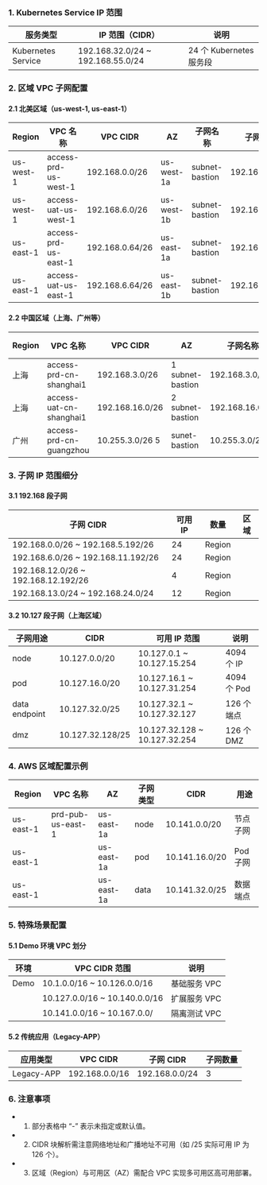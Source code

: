 ### 1. Kubernetes Service IP 范围
| 服务类型 | 	IP 范围（CIDR）                                            |	说明 |
|----------|---------------------------------------------------------| ----- |
| Kubernetes Service | 	192.168.32.0/24 ~ 192.168.55.0/24 |	24 个 Kubernetes 服务段 | 
### 2. 区域 VPC 子网配置
#### 2.1 北美区域（us-west-1, us-east-1）
| Region    | 	VPC 名称	               | VPC CIDR |	AZ	| 子网名称 |	子网 CIDR |
|-----------|------------------------| ----- | ------ | ------- | ----- |
| us-west-1 | 	access-prd-us-west-1  |	192.168.0.0/26	| us-west-1a	| subnet-bastion	|192.168.0.0/28 |
| us-west-1 | 	access-uat-us-west-1	 | 192.168.6.0/26        | 	us-west-1b	          | subnet-bastion	       | 192.168.6.0/28        |
| us-east-1 | 	access-prd-us-east-1	 | 192.168.0.64/26       | 	us-east-1a	          | subnet-bastion	       | 192.168.0.64/28       |
| us-east-1 | 	access-uat-us-east-1	 | 192.168.6.64/26	      | us-east-1b	           | subnet-bastion        | 	192.168.6.64/28      | 
#### 2.2 中国区域（上海、广州等）
| Region	| VPC 名称	| VPC CIDR | 	AZ	| 子网名称	| 子网 CIDR |
| -----------	| -----------	| ----------- | 	-----------	| -----------	| ----------- |
|上海	|access-prd-cn-shanghai1	| 192.168.3.0/26	| 1	subnet-bastion	| 192.168.3.0/28 |
| 上海	|access-uat-cn-shanghai1	|192.168.16.0/26	| 2	subnet-bastion	| 192.168.16.0/28 |
| 广州	| access-prd-cn-guangzhou	| 10.255.3.0/26	5	| sunet-bastion	| 10.255.3.0/28 |
### 3. 子网 IP 范围细分
#### 3.1 192.168 段子网
| 子网 CIDR | 	可用 IP |  数量 | 	区域 |
| -----------| 	----------- |  ----------- | 	----------- |
| 192.168.0.0/26 ~ 192.168.5.192/26	| 24 |	Region |
| 192.168.6.0/26 ~ 192.168.11.192/26	| 24 |	Region |
| 192.168.12.0/26 ~ 192.168.12.192/26	| 4	| Region |
| 192.168.13.0/24 ~ 192.168.24.0/24	| 12	| Region |
#### 3.2 10.127 段子网（上海区域）
| 子网用途 |	CIDR	| 可用 IP 范围           | 	说明         |
| -----------| 	----------- |--------------------|-------------|
| node |	10.127.0.0/20| 	10.127.0.1 ~ 10.127.15.254 | 	4094 个 IP  | 
| pod	| 10.127.16.0/20| 	10.127.16.1 ~ 10.127.31.254 | 	4094 个 Pod |
| data endpoint |	10.127.32.0/25 |	10.127.32.1 ~ 10.127.32.127	| 126  个端点    |
| dmz |	10.127.32.128/25| 	10.127.32.128 ~ 10.127.32.254| 	126 个 DMZ  |
### 4. AWS 区域配置示例
| Region	| VPC 名称            |	AZ	| 子网类型	| CIDR	| 用途              |
| -----------|-------------------|  --------- | 	---------- | ----- |-----------------|
| us-east-1	| prd-pub-us-east-1 |	us-east-1a	| node	| 10.141.0.0/20 | 	节点子网           |
| us-east-1	|                   | 	us-east-1a | pod	| 10.141.16.0/20	| Pod   子网        |
| us-east-1	| 	                 | us-east-1a 	| data	| 10.141.32.0/25	 | 数据端点 |
### 5. 特殊场景配置
#### 5.1 Demo 环境 VPC 划分
| 环境	| VPC CIDR 范围 | 	说明    |
| ---- | --- |--------|
| Demo |	10.1.0.0/16 ~ 10.126.0.0/16 |	基础服务 VPC |
|| 10.127.0.0/16 ~ 10.140.0.0/16 |	扩展服务 VPC |
||10.141.0.0/16 ~ 10.167.0.0/ |	隔离测试 VPC |
#### 5.2 传统应用（Legacy-APP）
| 应用类型	       | VPC CIDR	       | 子网 CIDR	| 子网数量 |
|-------------|-----------------|--------| --------|
| Legacy-APP	 | 192.168.0.0/16	 | 192.168.0.0/24	 | 3         |
### 6. 注意事项
* 1. 部分表格中 “-” 表示未指定或默认值。
* 2. CIDR 块解析需注意网络地址和广播地址不可用（如 /25 实际可用 IP 为 126 个）。
* 3. 区域（Region）与可用区（AZ）需配合 VPC 实现多可用区高可用部署。